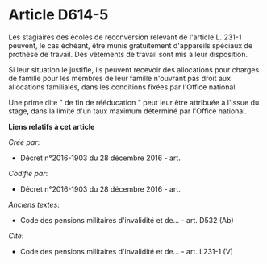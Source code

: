 # Article D614-5

Les stagiaires des écoles de reconversion relevant de l'article L. 231-1 peuvent, le cas échéant, être munis gratuitement
d'appareils spéciaux de prothèse de travail. Des vêtements de travail sont mis à leur disposition.

Si leur situation le justifie, ils peuvent recevoir des allocations pour charges de famille pour les membres de leur famille
n'ouvrant pas droit aux allocations familiales, dans les conditions fixées par l'Office national.

Une prime dite " de fin de rééducation " peut leur être attribuée à l'issue du stage, dans la limite d'un taux maximum
déterminé par l'Office national.

**Liens relatifs à cet article**

_Créé par_:

  - Décret n°2016-1903 du 28 décembre 2016 - art.

_Codifié par_:

  - Décret n°2016-1903 du 28 décembre 2016 - art.

_Anciens textes_:

  - Code des pensions militaires d'invalidité et de... - art. D532 (Ab)

_Cite_:

  - Code des pensions militaires d'invalidité et de... - art. L231-1 (V)
